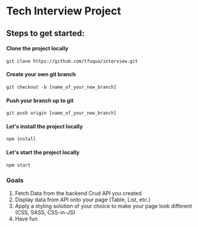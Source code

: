 # Tech Interview Project

## Steps to get started:

#### Clone the project locally
`git clone https://github.com/tfuqua/interview.git`

#### Create your own git branch
`git checkout -b [name_of_your_new_branch]`

#### Push your branch up to git
`git push origin [name_of_your_new_branch]`

#### Let's install the project locally
`npm install`

#### Let's start the project locally
`npm start`

### Goals
1. Fetch Data from the backend Crud API you created
2. Display data from API onto your page (Table, List, etc.)
3. Apply a styling solution of your choice to make your page look different (CSS, SASS, CSS-in-JS)
4. Have fun
